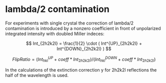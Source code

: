 # lambda/2 contamination

For experiments with single crystal the correction of lambda/2 contamination is
introduced by a nonzero coefficient in front of unpolarized integrated
intensity with doubled Miller indeces:

$$
Int_{2h2k2l} = \frac{1}{2} \cdot ( Int^{UP}_{2h2k2l} + Int^{DOWN}_{2h2k2l} )
$$

$$
FlipRatio = (Int^{UP}_{hkl} + coeff * Int_{2h2k2l}) /
            (Int^{DOWN}_{hkl} + coeff * Int_{2h2k2l})
$$

In the calculations of  the extinction correction y for  2h2k2l reflections the
half of the wavelength is used.
